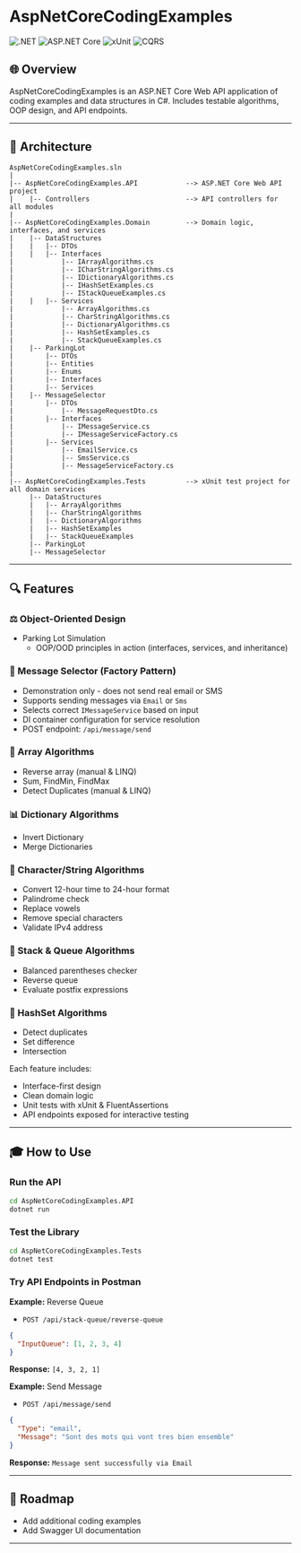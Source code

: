 # AspNetCoreCodingExamples

![.NET](https://img.shields.io/badge/.NET-8.0-blueviolet)
![ASP.NET Core](https://img.shields.io/badge/ASP.NET-Core-red)
![xUnit](https://img.shields.io/badge/xUnit-tested-green)
![CQRS](https://img.shields.io/badge/Architecture-Clean%20Architecture-yellow)

## 🌐 Overview
AspNetCoreCodingExamples is an ASP.NET Core Web API application of coding examples and data structures in C#.  Includes testable algorithms, OOP design, and API endpoints.

---

## 🔄 Architecture
```
AspNetCoreCodingExamples.sln
|
|-- AspNetCoreCodingExamples.API            --> ASP.NET Core Web API project
|    |-- Controllers                        --> API controllers for all modules
|
|-- AspNetCoreCodingExamples.Domain         --> Domain logic, interfaces, and services
|    |-- DataStructures
|    |   |-- DTOs
|    |   |-- Interfaces
|            |-- IArrayAlgorithms.cs
|            |-- ICharStringAlgorithms.cs
|            |-- IDictionaryAlgorithms.cs
|            |-- IHashSetExamples.cs
|            |-- IStackQueueExamples.cs
|    |   |-- Services
|            |-- ArrayAlgorithms.cs
|            |-- CharStringAlgorithms.cs
|            |-- DictionaryAlgorithms.cs
|            |-- HashSetExamples.cs
|            |-- StackQueueExamples.cs
|    |-- ParkingLot
|        |-- DTOs
|        |-- Entities
|        |-- Enums
|        |-- Interfaces
|        |-- Services
|    |-- MessageSelector
|        |-- DTOs
|            |-- MessageRequestDto.cs
|        |-- Interfaces
|            |-- IMessageService.cs
|            |-- IMessageServiceFactory.cs
|        |-- Services
|            |-- EmailService.cs
|            |-- SmsService.cs
|            |-- MessageServiceFactory.cs
|
|-- AspNetCoreCodingExamples.Tests          --> xUnit test project for all domain services
     |-- DataStructures
     |   |-- ArrayAlgorithms
     |   |-- CharStringAlgorithms
     |   |-- DictionaryAlgorithms
     |   |-- HashSetExamples
     |   |-- StackQueueExamples
     |-- ParkingLot
     |-- MessageSelector
```

---

## 🔍 Features

### ⚖️ Object-Oriented Design
- Parking Lot Simulation
  - OOP/OOD principles in action (interfaces, services, and inheritance)

### 🔀 Message Selector (Factory Pattern)
- Demonstration only - does not send real email or SMS
- Supports sending messages via `Email` or `Sms`
- Selects correct `IMessageService` based on input
- DI container configuration for service resolution
- POST endpoint: `/api/message/send`

### 📏 Array Algorithms
- Reverse array (manual & LINQ)
- Sum, FindMin, FindMax
- Detect Duplicates (manual & LINQ)

### 📊 Dictionary Algorithms
- Invert Dictionary
- Merge Dictionaries

### 🔹 Character/String Algorithms
- Convert 12-hour time to 24-hour format
- Palindrome check
- Replace vowels
- Remove special characters
- Validate IPv4 address

### 🚫 Stack & Queue Algorithms
- Balanced parentheses checker
- Reverse queue
- Evaluate postfix expressions

### 💫 HashSet Algorithms
- Detect duplicates
- Set difference
- Intersection

Each feature includes:
- Interface-first design
- Clean domain logic
- Unit tests with xUnit & FluentAssertions
- API endpoints exposed for interactive testing

---

## 🎓 How to Use

### Run the API
```bash
cd AspNetCoreCodingExamples.API
dotnet run
```

### Test the Library
```bash
cd AspNetCoreCodingExamples.Tests
dotnet test
```

### Try API Endpoints in Postman
**Example:** Reverse Queue
- `POST /api/stack-queue/reverse-queue`
```json
{
  "InputQueue": [1, 2, 3, 4]
}
```
**Response:** `[4, 3, 2, 1]`

**Example:** Send Message
- `POST /api/message/send`
```json
{
  "Type": "email",
  "Message": "Sont des mots qui vont tres bien ensemble"
}
```
**Response:** `Message sent successfully via Email`

---

## 🌟 Roadmap
- Add additional coding examples
- Add Swagger UI documentation

---
